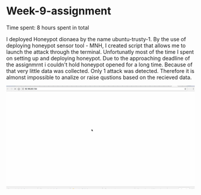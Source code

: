 # Week-9-assignment
Time spent: 8 hours spent in total


I deployed Honeypot dionaea by the name ubuntu-trusty-1. 
By the use of deploying honeypot sensor tool - MNH, I created script that allows me to launch the attack through the terminal.  Unfortunatly most of the time I spent on setting up and deploying honeypot. Due to the approaching deadline of the assignmrnt i couldn't hold honeypot opened for a long time. Because of that very little data was collected. Only 1 attack was detected. Therefore it is almonst impossible to analize or raise qustions based on the recieved data.

<img src='hon2.gif' title='hon2' width='' alt='' />

